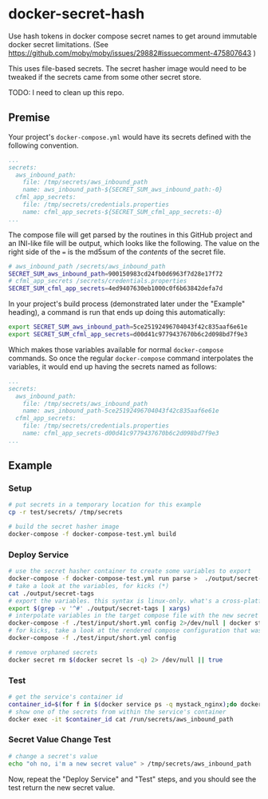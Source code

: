 # docker-secret-hash
Use hash tokens in docker compose secret names to get around immutable docker secret limitations. (See https://github.com/moby/moby/issues/29882#issuecomment-475807643 )

This uses file-based secrets. The secret hasher image would need to be tweaked if the secrets came from some other secret store.

TODO: I need to clean up this repo.

## Premise


Your project's `docker-compose.yml` would have its secrets defined with the following convention.

```yaml
...
secrets:
  aws_inbound_path:
    file: /tmp/secrets/aws_inbound_path
    name: aws_inbound_path-${SECRET_SUM_aws_inbound_path:-0}
  cfml_app_secrets:
    file: /tmp/secrets/credentials.properties
    name: cfml_app_secrets-${SECRET_SUM_cfml_app_secrets:-0}
...
```

The compose file will get parsed by the routines in this GitHub project and an INI-like file will be output, which looks like the following. The value on the right side of the `=` is the md5sum of the _contents_ of the secret file.

```sh
# aws_inbound_path /secrets/aws_inbound_path
SECRET_SUM_aws_inbound_path=900150983cd24fb0d6963f7d28e17f72
# cfml_app_secrets /secrets/credentials.properties
SECRET_SUM_cfml_app_secrets=4ed9407630eb1000c0f6b63842defa7d
```

In your project's build process (demonstrated later under the "Example" heading), a command is run that ends up doing this automatically:

```sh
export SECRET_SUM_aws_inbound_path=5ce25192496704043f42c835aaf6e61e
export SECRET_SUM_cfml_app_secrets=d00d41c9779437670b6c2d098bd7f9e3
```

Which makes those variables available for normal `docker-compose` commands. So once the regular `docker-compose` command interpolates the variables, it would end up having the secrets named as follows:

```yaml
...
secrets:
  aws_inbound_path:
    file: /tmp/secrets/aws_inbound_path
    name: aws_inbound_path-5ce25192496704043f42c835aaf6e61e
  cfml_app_secrets:
    file: /tmp/secrets/credentials.properties
    name: cfml_app_secrets-d00d41c9779437670b6c2d098bd7f9e3
...
```

## Example

### Setup

```sh
# put secrets in a temporary location for this example
cp -r test/secrets/ /tmp/secrets

# build the secret hasher image
docker-compose -f docker-compose-test.yml build
```

### Deploy Service

```sh
# use the secret hasher container to create some variables to export
docker-compose -f docker-compose-test.yml run parse >  ./output/secret-tags
# take a look at the variables, for kicks (*)
cat ./output/secret-tags
# export the variables. this syntax is linux-only. what's a cross-platform way to do the same?
export $(grep -v '^#' ./output/secret-tags | xargs)
# interpolate variables in the target compose file with the new secret names and deploy the stack
docker-compose -f ./test/input/short.yml config 2>/dev/null | docker stack deploy -c- mystack
# for kicks, take a look at the rendered compose configuration that was used above
docker-compose -f ./test/input/short.yml config

# remove orphaned secrets
docker secret rm $(docker secret ls -q) 2> /dev/null || true
```

### Test

```sh
# get the service's container id
container_id=$(for f in $(docker service ps -q mystack_nginx);do docker inspect --format '{{.Status.ContainerStatus.ContainerID}}' $f; break; done)
# show one of the secrets from within the service's container
docker exec -it $container_id cat /run/secrets/aws_inbound_path
```

### Secret Value Change Test

```sh
# change a secret's value
echo "oh no, i'm a new secret value" > /tmp/secrets/aws_inbound_path
```

Now, repeat the "Deploy Service" and "Test" steps, and you should see the test return the new secret value.
